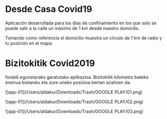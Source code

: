 # Desde Casa Covid19
Aplicación desarrollada para los días de confinamiento en los que solo se puede salir a la calle un máximo de 1 km desde nuestro domicilio. 

Tomando como referencia el domicilio muestra un círculo de 1 km de radio y tu posición en el mapa.

# Bizitokitik Covid2019
Itxialdi egunetarako garatutako aplikazioa. Bizitokitik kilometro bateko eremua bistaratu eta zure uneko posizioa bertan azaltzen da.

![app-01](/Users/aldakur/Downloads/Trash/GOOGLE PLAY/01.png)

![app-01](/Users/aldakur/Downloads/Trash/GOOGLE PLAY/02.png)

![app-01](/Users/aldakur/Downloads/Trash/GOOGLE PLAY/03.png)